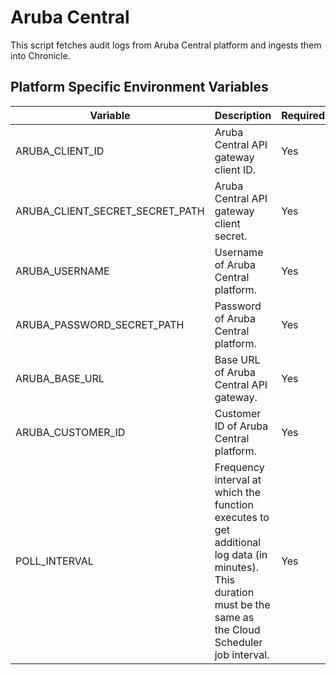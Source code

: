 # Aruba Central

This script fetches audit logs from Aruba Central platform and ingests them into Chronicle.

## Platform Specific Environment Variables

| Variable | Description | Required | Default | Secret |
| --- | ---| --- | --- | --- |
| ARUBA_CLIENT_ID |Aruba Central API gateway client ID. | Yes | - | No |
| ARUBA_CLIENT_SECRET_SECRET_PATH | Aruba Central API gateway client secret. | Yes | - | Yes |
| ARUBA_USERNAME | Username of Aruba Central platform. | Yes | - | No |
| ARUBA_PASSWORD_SECRET_PATH | Password of Aruba Central platform. | Yes | - | Yes |
| ARUBA_BASE_URL | Base URL of Aruba Central API gateway. | Yes | - | No |
| ARUBA_CUSTOMER_ID | Customer ID of Aruba Central platform. | Yes | - | No |
| POLL_INTERVAL | Frequency interval at which the function executes to get additional log data (in minutes). This duration must be the same as the Cloud Scheduler job interval. | Yes | 10 | No |